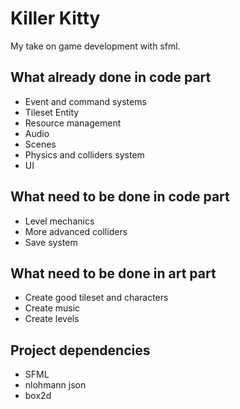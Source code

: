 # Killer Kitty

My take on game development with sfml.

## What already done in code part

* Event and command systems
* Tileset Entity
* Resource management
* Audio
* Scenes
* Physics and colliders system
* UI

## What need to be done in code part

* Level mechanics
* More advanced colliders
* Save system

## What need to be done in art part

* Create good tileset and characters
* Create music
* Create levels

## Project dependencies

* SFML
* nlohmann json
* box2d
